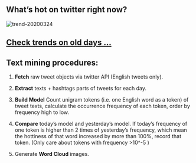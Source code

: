 ## What’s hot on twitter right now?

![trend-20200324][wordcloud]

[wordcloud]: https://raw.githubusercontent.com/xdqc/tweet-trend-everyday/master/word-cloud/trend-20200324.png?token=AF5V4P7ADR6KQBZ4CEDTNIK6AXRMU "trend-20200324"

## [Check trends on old days ...](https://github.com/xdqc/tweet-trend-everyday/tree/master/word-cloud)

## Text mining procedures:

1. **Fetch** raw tweet objects via twitter API (English tweets only).

2. **Extract** texts + hashtags parts of tweets for each day.

3. **Build Model** Count unigram tokens (i.e. one English word as a token) of tweet texts, calculate the occurrence frequency of each token, order by frequency high to low.

4. **Compare** today’s model and yesterday’s model. If today’s frequency of one token is higher than 2 times of yesterday’s frequency, which mean the hottiness of that word increased by more than 100%, record that token. (Only care about tokens with frequency >10^-5 )

5. Generate **Word Cloud** images.
